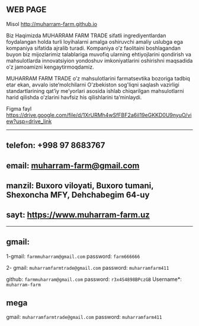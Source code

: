 ## WEB PAGE

Misol http://muharram-farm.github.io

Biz Haqimizda
MUHARRAM FARM TRADE sifatli ingrediyentlardan foydalangan holda turli loyihalarni amalga oshiruvchi amaliy uslubga ega kompaniya sifatida ajralib turadi. Kompaniya o’z faolitaini boshlagandan buyon biz mijozlarimiz talablariga muvofiq ularning ehtiyojlarini qondirish va mahsulotlarda innovatsiyion yondoshuv imkoniyatlarini oshirishni maqsadida o’z jamoamizni kengaytirmoqdamiz.

MUHARRAM FARM TRADE o’z mahsulotlarini farmatsevtika bozoriga tadbiq etar ekan, avvalo iste’molchilarni O'zbekiston sog'liqni saqlash vazirligi standartlarining qat’iy me’yorlari asosida ishlab chiqarilgan mahsulotlarni harid qilishda o’zlarini havfsiz his qilishlarini ta’minlaydi.

Figma fayl https://drive.google.com/file/d/1XrURMh4wSfFBF2a6iI19eGKKD0U9nyuO/view?usp=drive_link

------- 

## telefon: +998 97 8683767

## email: muharram-farm@gmail.com

## manzil: Buxoro viloyati, Buxoro tumani, Shexoncha MFY, Dehchabegim 64-uy

## sayt: https://www.muharram-farm.uz

------- 

## gmail: 

1-gmail: ```farmmuharram@gmail.com```
password: ```farm666666```

2- gmail: ```muharramfarmtrade@gmail.com```
password: ```muharramfarm411```

github: ```farmmuharram@gmail.com```
password: ```r3x4S4898BPczGB```
Username*: ```muharram-farm```

## mega

gmail: ```muharramfarmtrade@gmail.com```
password: ```muharramfarm411```
